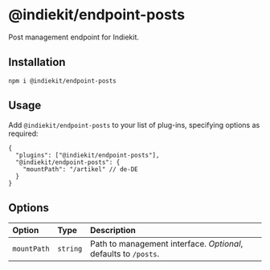 # @indiekit/endpoint-posts

Post management endpoint for Indiekit.

## Installation

`npm i @indiekit/endpoint-posts`

## Usage

Add `@indiekit/endpoint-posts` to your list of plug-ins, specifying options as required:

```jsonc
{
  "plugins": ["@indiekit/endpoint-posts"],
  "@indiekit/endpoint-posts": {
    "mountPath": "/artikel" // de-DE
  }
}
```

## Options

| Option      | Type     | Description                                                     |
| :---------- | :------- | :-------------------------------------------------------------- |
| `mountPath` | `string` | Path to management interface. _Optional_, defaults to `/posts`. |
